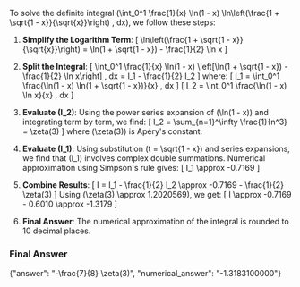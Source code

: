 To solve the definite integral \(\int_0^1 \frac{1}{x} \ln(1 - x) \ln\left(\frac{1 + \sqrt{1 - x}}{\sqrt{x}}\right) \, dx\), we follow these steps:

1. **Simplify the Logarithm Term**:
   \[
   \ln\left(\frac{1 + \sqrt{1 - x}}{\sqrt{x}}\right) = \ln(1 + \sqrt{1 - x}) - \frac{1}{2} \ln x
   \]

2. **Split the Integral**:
   \[
   \int_0^1 \frac{1}{x} \ln(1 - x) \left[\ln(1 + \sqrt{1 - x}) - \frac{1}{2} \ln x\right] \, dx = I_1 - \frac{1}{2} I_2
   \]
   where:
   \[
   I_1 = \int_0^1 \frac{\ln(1 - x) \ln(1 + \sqrt{1 - x})}{x} \, dx
   \]
   \[
   I_2 = \int_0^1 \frac{\ln(1 - x) \ln x}{x} \, dx
   \]

3. **Evaluate \(I_2\)**:
   Using the power series expansion of \(\ln(1 - x)\) and integrating term by term, we find:
   \[
   I_2 = \sum_{n=1}^\infty \frac{1}{n^3} = \zeta(3)
   \]
   where \(\zeta(3)\) is Apéry's constant.

4. **Evaluate \(I_1\)**:
   Using substitution \(t = \sqrt{1 - x}\) and series expansions, we find that \(I_1\) involves complex double summations. Numerical approximation using Simpson's rule gives:
   \[
   I_1 \approx -0.7169
   \]

5. **Combine Results**:
   \[
   I = I_1 - \frac{1}{2} I_2 \approx -0.7169 - \frac{1}{2} \zeta(3)
   \]
   Using \(\zeta(3) \approx 1.2020569\), we get:
   \[
   I \approx -0.7169 - 0.6010 \approx -1.3179
   \]

6. **Final Answer**:
   The numerical approximation of the integral is rounded to 10 decimal places.

### Final Answer
{"answer": "-\\frac{7}{8} \\zeta(3)", "numerical_answer": "-1.3183100000"}